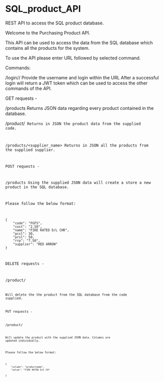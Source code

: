 # SQL_product_API
REST API to access the SQL product database.

Welcome to the Purchasing Product API.

This API can be used to access the data from the SQL database which 
contains all the products for the system.

To use the API please enter URL followed by selected command.

Commands:

/login/<username>/<password>
Provide the username and login within the URL
After a successful login will return a JWT token which can be 
used to access the other commands of the API.

GET requests - 

/products
Returns JSON data regarding every product contained in the database.

/product/<code>
Returns in JSON the product data from the supplied code.

/products/<supplier_name>
Returns in JSON all the products from the supplied supplier.


POST requests - 

/products
Using the supplied JSON data will create a store a new product in the
SQL database.

Please follow the below format:

    {
        "code": "FGFS",
        "cost": "2.50",
        "name": "FIRE RATED D/L CHR",
        "pcsl": 30,
        "prsl": 50,
        "rrp": "7.50",
        "supplier": "RED ARROW"
    }


DELETE requests - 

/product/<code>

Will delete the the product from the SQL database from the code 
supplied.


PUT requests - 

/product/<code>

Will update the product with the supplied JSON data.
Columns are updated individually.

Please follow the below format:

    {
        "column": "productname",
        "value": "FIRE RATED D/L CH"

    }

